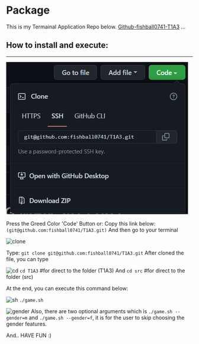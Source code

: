 # Package

This is my Termainal Application Repo below. 
[Github-fishball0741-T1A3](https://https://github.com/fishball0741/T1A3/)
...


## How to install and execute:

---
![code](../docs/green.png)

Press the Greed Color 'Code' Button or:
Copy this link below:
```(git@github.com:fishball0741/T1A3.git)```
And then go to your terminal

![clone](../docs/clone.png)

Type:  ```git clone git@github.com:fishball0741/T1A3.git```
After cloned the file, you can type

![cd](../docs/cd.png)
```cd T1A3```   #for direct to the folder (T1A3)
And  ```cd src```  #for direct to the folder (src)

At the end, you can execute this command below:

![sh](../docs/gamesh.png)
```./game.sh```

![gender](../docs/gender.png)
Also, there are two optional arguments which is ```./game.sh --gender=m``` and ```./game.sh --gender=f```, it is for the user to skip choosing the gender features.

And.. HAVE FUN :)